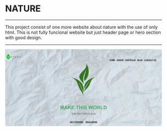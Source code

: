 # NATURE

----
 
 This project consist of one more website about nature with the use of only html. This is not fully funcional website but just header page or hero section  with good design.
 
----

<p align="center">
  <img src="nature.png">
  </p>
